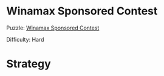 # Winamax Sponsored Contest

Puzzle: [Winamax Sponsored Contest](https://www.codingame.com/training/hard/winamax-sponsored-contest)

Difficulty: Hard

# Strategy

